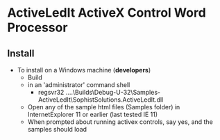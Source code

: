 # ActiveLedIt ActiveX Control Word Processor

## Install

- To install on a Windows machine (**developers**)
  - Build 
  - in an 'administrator' command shell
    - regsvr32 ..\..\Builds\Debug-U-32\Samples-ActiveLedIt\SophistSolutions.ActiveLedIt.dll
  - Open any of the sample html files (Samples folder) in InternetExplorer 11 or earlier (last tested IE 11)
  - When prompted about running activex controls, say yes, and the samples should load
